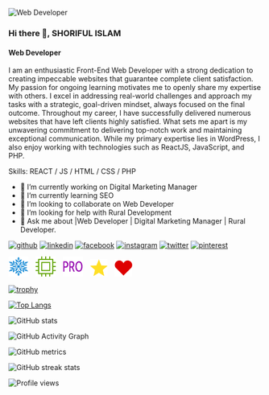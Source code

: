 

![Web Developer ](https://media.licdn.com/dms/image/D5616AQH6i8gJar6fDw/profile-displaybackgroundimage-shrink_350_1400/0/1701541341506?e=1706745600&v=beta&t=a50thCtVRBwttKXukt4spxbxsDNJEdlaiDjPNFX7QWk)

### Hi there 👋, SHORIFUL ISLAM
#### Web Developer 

I am an enthusiastic Front-End Web Developer with a strong dedication to creating impeccable websites that guarantee complete client satisfaction. My passion for ongoing learning motivates me to openly share my expertise with others. I excel in addressing real-world challenges and approach my tasks with a strategic, goal-driven mindset, always focused on the final outcome. Throughout my career, I have successfully delivered numerous websites that have left clients highly satisfied. What sets me apart is my unwavering commitment to delivering top-notch work and maintaining exceptional communication. While my primary expertise lies in WordPress, I also enjoy working with technologies such as ReactJS, JavaScript, and PHP.

Skills:  REACT / JS / HTML / CSS / PHP

- 🔭 I’m currently working on Digital Marketing Manager 
- 🌱 I’m currently learning SEO 
- 👯 I’m looking to collaborate on Web Developer  
- 🤔 I’m looking for help with Rural Development 
- 💬 Ask me about  |Web Developer | Digital Marketing Manager | Rural Developer. 


[<img src='https://cdn.jsdelivr.net/npm/simple-icons@3.0.1/icons/github.svg' alt='github' height='40'>](https://github.com/https://github.com/sishorif)  [<img src='https://cdn.jsdelivr.net/npm/simple-icons@3.0.1/icons/linkedin.svg' alt='linkedin' height='40'>](https://www.linkedin.com/in/https://www.linkedin.com/in/shoriful-islam-dms//)  [<img src='https://cdn.jsdelivr.net/npm/simple-icons@3.0.1/icons/facebook.svg' alt='facebook' height='40'>](https://www.facebook.com/https://www.facebook.com/profile.php?id=100095719111995)  [<img src='https://cdn.jsdelivr.net/npm/simple-icons@3.0.1/icons/instagram.svg' alt='instagram' height='40'>](https://www.instagram.com/https://www.instagram.com/?hl=en/)  [<img src='https://cdn.jsdelivr.net/npm/simple-icons@3.0.1/icons/twitter.svg' alt='twitter' height='40'>](https://twitter.com/https://twitter.com/ShorifulIs92754)  [<img src='https://cdn.jsdelivr.net/npm/simple-icons@3.0.1/icons/pinterest.svg' alt='pinterest' height='40'>](https://www.pinterest.com/entrepreneurial_cit/)  

<a href='https://archiveprogram.github.com/'><img src='https://raw.githubusercontent.com/acervenky/animated-github-badges/master/assets/acbadge.gif' width='40' height='40'></a> <a href='https://docs.github.com/en/developers'><img src='https://raw.githubusercontent.com/acervenky/animated-github-badges/master/assets/devbadge.gif' width='40' height='40'></a> <a href='https://github.com/pricing'><img src='https://raw.githubusercontent.com/acervenky/animated-github-badges/master/assets/pro.gif' width='40' height='40'></a> <a href='https://stars.github.com/'><img src='https://raw.githubusercontent.com/acervenky/animated-github-badges/master/assets/starbadge.gif' width='35' height='35'></a> <a href='https://docs.github.com/en/github/supporting-the-open-source-community-with-github-sponsors'><img src='https://raw.githubusercontent.com/acervenky/animated-github-badges/master/assets/sponsorbadge.gif' width='35' height='35'></a> 

[![trophy](https://github-profile-trophy.vercel.app/?username=https://github.com/sishorif)](https://github.com/ryo-ma/github-profile-trophy)

[![Top Langs](https://github-readme-stats.vercel.app/api/top-langs/?username=https://github.com/sishorif)](https://github.com/anuraghazra/github-readme-stats)

![GitHub stats](https://github-readme-stats.vercel.app/api?username=https://github.com/sishorif&show_icons=true&count_private=true)  

![GitHub Activity Graph](https://activity-graph.herokuapp.com/graph?username=https://github.com/sishorif)  

![GitHub metrics](https://metrics.lecoq.io/https://github.com/sishorif)  

![GitHub streak stats](https://streak-stats.demolab.com/?user=https://github.com/sishorif)  

![Profile views](https://gpvc.arturio.dev/https://github.com/sishorif)  
